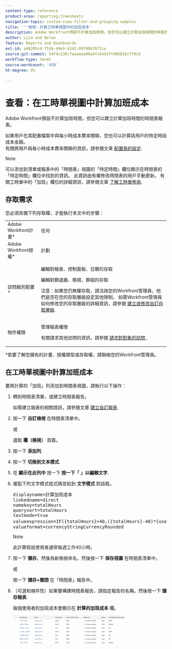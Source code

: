 ```yaml
---
content-type: reference
product-area: reporting;timesheets
navigation-topic: custom-view-filter-and-grouping-samples
title: '''檢視：計算工時單視圖中的加班成本'
description: Adobe Workfront預設不計算加班時間，但您可以建立計算加班時間的時間表報表。
author: Lisa and Nolan
feature: Reports and Dashboards
exl-id: ad6205cd-7534-49e5-b142-09f90bf672ce
source-git-commit: 54f4c136cfaaaaaa90a4fc64d3ffd06816cff9cb
workflow-type: tm+mt
source-wordcount: '459'
ht-degree: 0%

---
```


# 查看：在工時單視圖中計算加班成本

Adobe Workfront預設不計算加班時間，但您可以建立計算加班時間的時間表報表。

如果用戶在其配置檔案中與每小時成本費率關聯，您也可以計算該用戶的特定時段成本金額。\
有關將用戶與每小時成本費率關聯的資訊，請參閱文章 [配置我的設定](../../../workfront-basics/manage-your-account-and-profile/configuring-your-user-profile/configure-my-settings.md).

>[!NOTE]
>
>可以添加到清單或報表中的「時間表」視圖的「特定時間」欄位顯示在時間表的「特定時間」欄位中找到的資訊。 此資訊由有權修改時間表的用戶手動更新。 有關工時單中的「加班」欄位的詳細資訊，請參閱文章 [了解工時單佈局](../../../timesheets/timesheets/timesheet-layout.md).

## 存取需求

您必須具備下列存取權，才能執行本文中的步驟：

<table style="table-layout:auto"> 
 <col> 
 <col> 
 <tbody> 
  <tr> 
   <td role="rowheader">Adobe Workfront計畫*</td> 
   <td> <p>任何</p> </td> 
  </tr> 
  <tr> 
   <td role="rowheader">Adobe Workfront授權*</td> 
   <td> <p>計劃 </p> </td> 
  </tr> 
  <tr> 
   <td role="rowheader">訪問級別配置*</td> 
   <td> <p>編輯對報表、控制面板、日曆的存取</p> <p>編輯對篩選器、檢視、群組的存取</p> <p>注意：如果您仍無權存取，請洽詢您的Workfront管理員，他們是否在您的存取層級設定其他限制。 如需Workfront管理員如何修改您的存取層級的詳細資訊，請參閱 <a href="../../../administration-and-setup/add-users/configure-and-grant-access/create-modify-access-levels.md" class="MCXref xref">建立或修改自訂存取層級</a>.</p> </td> 
  </tr> 
  <tr> 
   <td role="rowheader">物件權限</td> 
   <td> <p>管理報表權限</p> <p>有關請求其他訪問的資訊，請參閱 <a href="../../../workfront-basics/grant-and-request-access-to-objects/request-access.md" class="MCXref xref">請求對對象的訪問 </a>.</p> </td> 
  </tr> 
 </tbody> 
</table>

&#42;若要了解您擁有的計畫、授權類型或存取權，請聯絡您的Workfront管理員。

## 在工時單視圖中計算加班成本

要將計算的「加班」列添加到時間表視圖，請執行以下操作：

1. 轉到時間表清單，或建立時間表報告。

   如需建立報表的相關資訊，請參閱文章 [建立自訂報表](../../../reports-and-dashboards/reports/creating-and-managing-reports/create-custom-report.md).

1. 按一下 **自訂檢視** 在時間表清單中。

   或

   選取 **欄（檢視）** 頁簽。

1. 按一下 **添加列**.
1. 按一下 **切換到文本模式**.
1. 在 **顯示在此列中** 按一下 **按一下「 」以編輯文字**.
1. 複製下列文字模式程式碼並貼到 **文字模式** 對話框。
   <pre>displayname=計算加班成本<br>linkedname=direct<br>namekey=totalHours<br>querysort=totalHours <br>textmode=true<br>valueexpression=IF({totalHours}&gt;40,({totalHours}-40)*{user}。{costPerHour},{totalHours}*{user}。{costPerHour})<br>valueformat=currencyStringCurrencyRounded</pre>

   >[!NOTE]
   >
   >此計算假設使用者通常每週工作40小時。

1. 按一下 **儲存**，然後為新檢視命名，然後按一下 **保存視圖** 在時間表清單中。

   或

   按一下 **儲存+關閉** 在「時間表」報告中。

1. （可選和條件性）如果要構建時間表報告，請指定報告的名稱，然後按一下 **儲存報表**.

   每個使用者的加班成本會顯示在 **計算的加班成本** 欄。

   ![calculated_overtimed_cost_in_timestee_report_png](assets/calculated-overtime-cost-in-timesheet-report-350x92.png)
